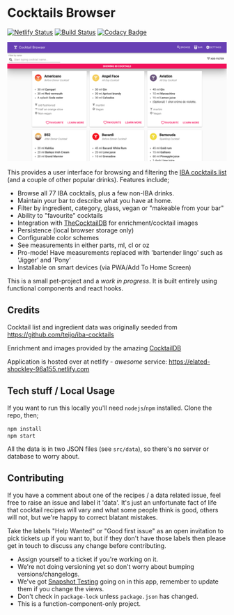 # Cocktails Browser

[![Netlify Status](https://api.netlify.com/api/v1/badges/4aecd7d0-e759-4866-8717-b4b09f8cbb16/deploy-status)](https://app.netlify.com/sites/elated-shockley-96a155/deploys)
[![Build Status](https://travis-ci.org/mikeyhogarth/cocktails.svg?branch=master)](https://travis-ci.org/mikeyhogarth/cocktails)
[![Codacy Badge](https://api.codacy.com/project/badge/Grade/561bedec36224121a246675b673b872f)](https://www.codacy.com/app/mikeyhogarth/cocktails?utm_source=github.com&utm_medium=referral&utm_content=mikeyhogarth/cocktails&utm_campaign=Badge_Grade)

![Screenshot](/public/Screenshot.png?raw=true)

This provides a user interface for browsing and filtering the [IBA cocktails list](https://en.wikipedia.org/wiki/List_of_IBA_official_cocktails) (and a couple of other popular drinks). Features include;

- Browse all 77 IBA cocktails, plus a few non-IBA drinks.
- Maintain your bar to describe what you have at home.
- Filter by ingredient, category, glass, vegan or "makeable from your bar"
- Ability to "favourite" cocktails
- Integration with [TheCocktailDB](https://www.thecocktaildb.com/) for enrichment/cocktail images
- Persistence (local browser storage only)
- Configurable color schemes
- See measurements in either parts, ml, cl or oz
- Pro-mode! Have measurements replaced with 'bartender lingo' such as 'Jigger' and 'Pony'
- Installable on smart devices (via PWA/Add To Home Screen)

This is a small pet-project and a _work in progress_. It is built entirely using functional components and react hooks.

## Credits

Cocktail list and ingredient data was originally seeded from https://github.com/teijo/iba-cocktails

Enrichment and images provided by the amazing [CocktailDB](https://www.thecocktaildb.com/)

Application is hosted over at netlify - _awesome_ service: https://elated-shockley-96a155.netlify.com

## Tech stuff / Local Usage

If you want to run this locally you'll need `nodejs`/`npm` installed. Clone the repo, then;

```
npm install
npm start
```

All the data is in two JSON files (see `src/data`), so there's no server or database to worry about.

## Contributing

If you have a comment about one of the recipes / a data related issue, feel free to raise an issue and label it 'data'. It's just an unfortunate fact of life that cocktail recipes will vary and what some people think is good, others will not, but we're happy to correct blatant mistakes.

Take the labels "Help Wanted" or "Good first issue" as an open invitation to pick tickets up if you want to, but if they don't have those labels then please get in touch to discuss any change before contributing.

- Assign yourself to a ticket if you're working on it.
- We're not doing versioning yet so don't worry about bumping versions/changelogs.
- We've got [Snapshot Testing](https://jestjs.io/docs/en/snapshot-testing) going on in this app, remember to update them if you change the views.
- Don't check in `package-lock` unless `package.json` has changed.
- This is a function-component-only project.
